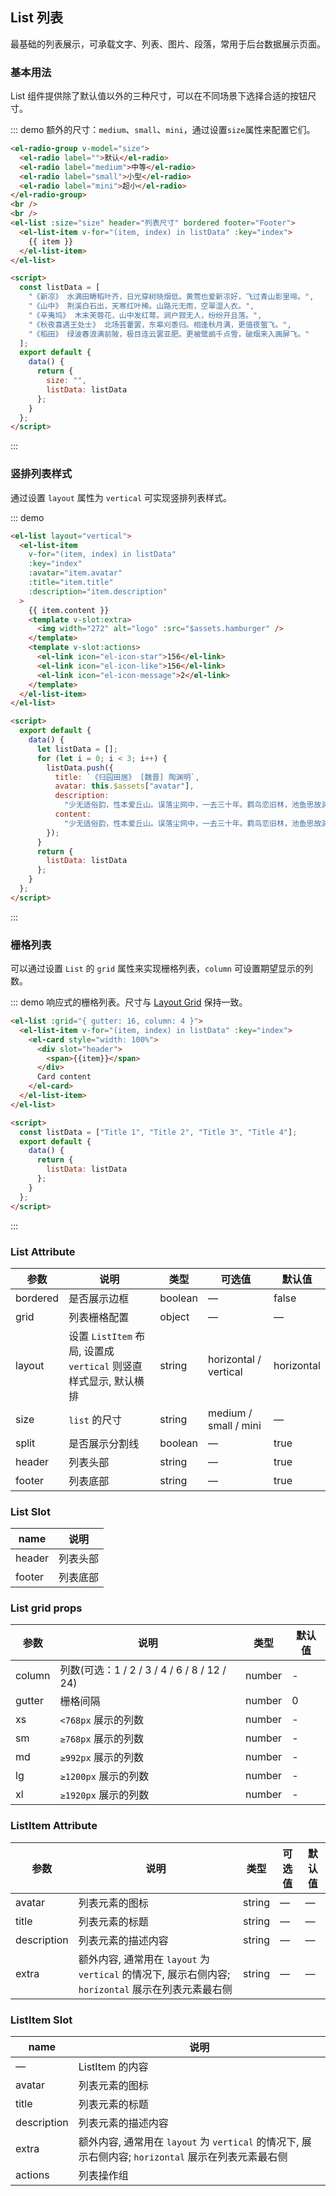 ## List 列表

最基础的列表展示，可承载文字、列表、图片、段落，常用于后台数据展示页面。

### 基本用法

List 组件提供除了默认值以外的三种尺寸，可以在不同场景下选择合适的按钮尺寸。

::: demo 额外的尺寸：`medium`、`small`、`mini`，通过设置`size`属性来配置它们。

```html
<el-radio-group v-model="size">
  <el-radio label="">默认</el-radio>
  <el-radio label="medium">中等</el-radio>
  <el-radio label="small">小型</el-radio>
  <el-radio label="mini">超小</el-radio>
</el-radio-group>
<br />
<br />
<el-list :size="size" header="列表尺寸" bordered footer="Footer">
  <el-list-item v-for="(item, index) in listData" :key="index">
    {{ item }}
  </el-list-item>
</el-list>

<script>
  const listData = [
    "《新凉》 水满田畴稻叶齐，日光穿树晓烟低。黄莺也爱新凉好，飞过青山影里啼。",
    "《山中》 荆溪白石出，天寒红叶稀。山路元无雨，空翠湿人衣。",
    "《辛夷坞》 木末芙蓉花，山中发红萼。涧户寂无人，纷纷开且落。",
    "《秋夜喜遇王处士》 北场芸藿罢，东皋刈黍归。相逢秋月满，更值夜萤飞。",
    "《稻田》 绿波春浪满前陂，极目连云罢亚肥。更被鹭鹚千点雪，破烟来入画屏飞。"
  ];
  export default {
    data() {
      return {
        size: "",
        listData: listData
      };
    }
  };
</script>
```

:::

### 竖排列表样式

通过设置 `layout` 属性为 `vertical` 可实现竖排列表样式。

::: demo

```html
<el-list layout="vertical">
  <el-list-item
    v-for="(item, index) in listData"
    :key="index"
    :avatar="item.avatar"
    :title="item.title"
    :description="item.description"
  >
    {{ item.content }}
    <template v-slot:extra>
      <img width="272" alt="logo" :src="$assets.hamburger" />
    </template>
    <template v-slot:actions>
      <el-link icon="el-icon-star">156</el-link>
      <el-link icon="el-icon-like">156</el-link>
      <el-link icon="el-icon-message">2</el-link>
    </template>
  </el-list-item>
</el-list>

<script>
  export default {
    data() {
      let listData = [];
      for (let i = 0; i < 3; i++) {
        listData.push({
          title: `《归园田居》 [魏晋] 陶渊明`,
          avatar: this.$assets["avatar"],
          description:
            "少无适俗韵，性本爱丘山。误落尘网中，一去三十年。羁鸟恋旧林，池鱼思故渊。开荒南野...",
          content:
            "少无适俗韵，性本爱丘山。误落尘网中，一去三十年。羁鸟恋旧林，池鱼思故渊。开荒南野际，守拙归园田。方宅十余亩，草屋八九间。榆柳荫后檐，桃李罗堂前。暧暧远人村，依依墟里烟。狗吠深巷中，鸡鸣桑树颠。户庭无尘杂，虚室有余闲。久在樊笼里，复得返自然。"
        });
      }
      return {
        listData: listData
      };
    }
  };
</script>
```

:::

### 栅格列表

可以通过设置 `List` 的 `grid` 属性来实现栅格列表，`column` 可设置期望显示的列数。

::: demo 响应式的栅格列表。尺寸与 [Layout Grid](#/components/layout) 保持一致。

```html
<el-list :grid="{ gutter: 16, column: 4 }">
  <el-list-item v-for="(item, index) in listData" :key="index">
    <el-card style="width: 100%">
      <div slot="header">
        <span>{{item}}</span>
      </div>
      Card content
    </el-card>
  </el-list-item>
</el-list>

<script>
  const listData = ["Title 1", "Title 2", "Title 3", "Title 4"];
  export default {
    data() {
      return {
        listData: listData
      };
    }
  };
</script>
```

:::

### List Attribute

| 参数     | 说明                                                             | 类型    | 可选值                | 默认值     |
| -------- | ---------------------------------------------------------------- | ------- | --------------------- | ---------- |
| bordered | 是否展示边框                                                     | boolean | —                     | false      |
| grid     | 列表栅格配置                                                     | object  | —                     | —          |
| layout   | 设置 `ListItem` 布局, 设置成 `vertical` 则竖直样式显示, 默认横排 | string  | horizontal / vertical | horizontal |
| size     | `list` 的尺寸                                                    | string  | medium / small / mini | —          |
| split    | 是否展示分割线                                                   | boolean | —                     | true       |
| header   | 列表头部                                                         | string  | —                     | true       |
| footer   | 列表底部                                                         | string  | —                     | true       |

### List Slot

| name   | 说明     |
| ------ | -------- |
| header | 列表头部 |
| footer | 列表底部 |

### List grid props

| 参数   | 说明                                        | 类型   | 默认值 |
| ------ | ------------------------------------------- | ------ | ------ |
| column | 列数(可选：1 / 2 / 3 / 4 / 6 / 8 / 12 / 24) | number | -      |
| gutter | 栅格间隔                                    | number | 0      |
| xs     | `<768px` 展示的列数                         | number | -      |
| sm     | `≥768px` 展示的列数                         | number | -      |
| md     | `≥992px` 展示的列数                         | number | -      |
| lg     | `≥1200px` 展示的列数                        | number | -      |
| xl     | `≥1920px` 展示的列数                        | number | -      |

### ListItem Attribute

| 参数        | 说明                                                                                                | 类型   | 可选值 | 默认值 |
| ----------- | --------------------------------------------------------------------------------------------------- | ------ | ------ | ------ |
| avatar      | 列表元素的图标                                                                                      | string | —      | —      |
| title       | 列表元素的标题                                                                                      | string | —      | —      |
| description | 列表元素的描述内容                                                                                  | string | —      | —      |
| extra       | 额外内容, 通常用在 `layout` 为 `vertical` 的情况下, 展示右侧内容; `horizontal` 展示在列表元素最右侧 | string | —      | —      |

### ListItem Slot

| name        | 说明                                                                                                |
| ----------- | --------------------------------------------------------------------------------------------------- |
| —           | ListItem 的内容                                                                                     |
| avatar      | 列表元素的图标                                                                                      |
| title       | 列表元素的标题                                                                                      |
| description | 列表元素的描述内容                                                                                  |
| extra       | 额外内容, 通常用在 `layout` 为 `vertical` 的情况下, 展示右侧内容; `horizontal` 展示在列表元素最右侧 |
| actions     | 列表操作组                                                                                          |
